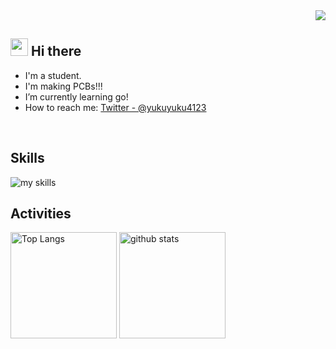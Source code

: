 <!-- 1. GitHub usernameを変更 -->
<div align="right">
  <img src="https://komarev.com/ghpvc/?username=yukuyuku4123" />
</div>


<!-- 2. プロフィールや連絡先を変更 -->
## <img src="https://media.giphy.com/media/hvRJCLFzcasrR4ia7z/giphy.gif" width="28"> Hi there

- I'm a student.
- I'm making PCBs!!!
- I’m currently learning go!
- How to reach me: [Twitter - @yukuyuku4123](https://twitter.com/yukuyuku4123)
<br>


<!-- 3. 好きな技術スタックに変更 -->
<!-- ライトモート：theme=light, ダークモート：theme=dark -->
<!-- アイコンの選択肢一覧：https://arc.net/l/quote/zizyykfh -->
## Skills
<img alt="my skills" src="https://skillicons.dev/icons?theme=dark&perline=7&i=py,nodejs,kotlin,c,cs,cpp,arduino,raspberrypi,java,git,vscode,visualstudio,blender,unity" />
<br>


<!-- 4. GitHub usernameを変更, 2箇所 -->
<!-- ライトモート：theme=light, ダークモート：theme=vue-dark  -->
## Activities
<div align="left"> 
  <img alt="Top Langs" height="170px" src="https://github-readme-stats.vercel.app/api?username=yukuyuku4123&theme=vue-dark&layout=compact" />
  <img alt="github stats" height="170px" src="https://github-readme-stats.vercel.app/api/top-langs/?username=yukuyuku4123&theme=vue-dark&layout=compact" />
</div>


<!--
This repository is a ✨ _special_ ✨ repository because its `README.md` (this file) appears on your GitHub profile.

Here are some ideas to get you started:

- 🔭 I’m currently working on ...
- 🌱 I’m currently learning ...
- 👯 I’m looking to collaborate on ...
- 🤔 I’m looking for help with ...
- 💬 Ask me about ...
- 📫 How to reach me: ...
- 😄 Pronouns: ...
- ⚡ Fun fact: ...
-->

